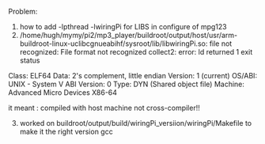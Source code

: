

Problem:

1. how to add -lpthread -lwiringPi for LIBS in configure of mpg123
2. /home/hugh/mymy/pi2/mp3\_player/buildroot/output/host/usr/arm-buildroot-linux-uclibcgnueabihf/sysroot/lib/libwiringPi.so: file not recognized: File format not recognized
collect2: error: ld returned 1 exit status

  Class:                             ELF64
  Data:                              2's complement, little endian
  Version:                           1 (current)
  OS/ABI:                            UNIX - System V
  ABI Version:                       0
  Type:                              DYN (Shared object file)
  Machine:                           Advanced Micro Devices X86-64

it meant : compiled with host machine not cross-compiler!! 

3. worked on buildroot/output/build/wiringPi_versiion/wiringPi/Makefile to make it the right version gcc
